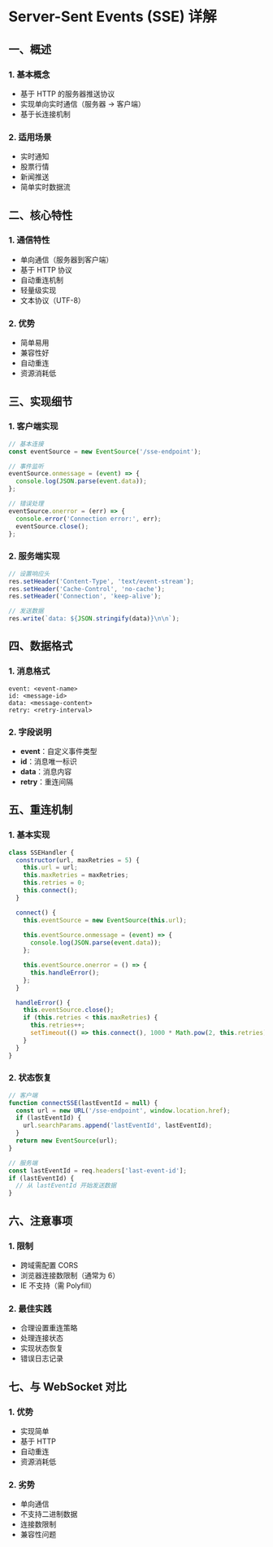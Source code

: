 # Server-Sent Events (SSE) 详解

## 一、概述

### 1. 基本概念
- 基于 HTTP 的服务器推送协议
- 实现单向实时通信（服务器 → 客户端）
- 基于长连接机制

### 2. 适用场景
- 实时通知
- 股票行情
- 新闻推送
- 简单实时数据流

## 二、核心特性

### 1. 通信特性
- 单向通信（服务器到客户端）
- 基于 HTTP 协议
- 自动重连机制
- 轻量级实现
- 文本协议（UTF-8）

### 2. 优势
- 简单易用
- 兼容性好
- 自动重连
- 资源消耗低

## 三、实现细节

### 1. 客户端实现
```javascript
// 基本连接
const eventSource = new EventSource('/sse-endpoint');

// 事件监听
eventSource.onmessage = (event) => {
  console.log(JSON.parse(event.data));
};

// 错误处理
eventSource.onerror = (err) => {
  console.error('Connection error:', err);
  eventSource.close();
};
```

### 2. 服务端实现
```javascript
// 设置响应头
res.setHeader('Content-Type', 'text/event-stream');
res.setHeader('Cache-Control', 'no-cache');
res.setHeader('Connection', 'keep-alive');

// 发送数据
res.write(`data: ${JSON.stringify(data)}\n\n`);
```

## 四、数据格式

### 1. 消息格式
```
event: <event-name>
id: <message-id>
data: <message-content>
retry: <retry-interval>
```

### 2. 字段说明
- **event**：自定义事件类型
- **id**：消息唯一标识
- **data**：消息内容
- **retry**：重连间隔

## 五、重连机制

### 1. 基本实现
```javascript
class SSEHandler {
  constructor(url, maxRetries = 5) {
    this.url = url;
    this.maxRetries = maxRetries;
    this.retries = 0;
    this.connect();
  }

  connect() {
    this.eventSource = new EventSource(this.url);
    
    this.eventSource.onmessage = (event) => {
      console.log(JSON.parse(event.data));
    };

    this.eventSource.onerror = () => {
      this.handleError();
    };
  }

  handleError() {
    this.eventSource.close();
    if (this.retries < this.maxRetries) {
      this.retries++;
      setTimeout(() => this.connect(), 1000 * Math.pow(2, this.retries));
    }
  }
}
```

### 2. 状态恢复
```javascript
// 客户端
function connectSSE(lastEventId = null) {
  const url = new URL('/sse-endpoint', window.location.href);
  if (lastEventId) {
    url.searchParams.append('lastEventId', lastEventId);
  }
  return new EventSource(url);
}

// 服务端
const lastEventId = req.headers['last-event-id'];
if (lastEventId) {
  // 从 lastEventId 开始发送数据
}
```

## 六、注意事项

### 1. 限制
- 跨域需配置 CORS
- 浏览器连接数限制（通常为 6）
- IE 不支持（需 Polyfill）

### 2. 最佳实践
- 合理设置重连策略
- 处理连接状态
- 实现状态恢复
- 错误日志记录

## 七、与 WebSocket 对比

### 1. 优势
- 实现简单
- 基于 HTTP
- 自动重连
- 资源消耗低

### 2. 劣势
- 单向通信
- 不支持二进制数据
- 连接数限制
- 兼容性问题